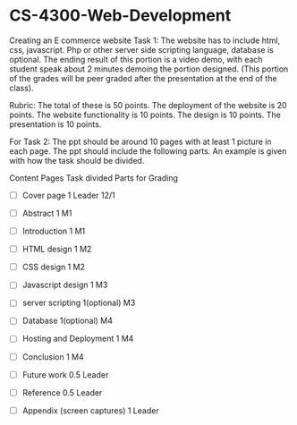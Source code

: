 # CS-4300-Web-Development
Creating an E commerce website
Task 1:
The website has to include html, css, javascript. Php or other server side scripting language, database is optional. The ending result of this portion is a video demo, with each student speak about 2 minutes demoing the portion designed. (This portion of the grades will be peer graded after the presentation at the end of the class).

Rubric:
The total of these is 50 points. The deployment of the website is 20 points. The website functionality is 10 points. The design is 10 points. The presentation is 10 points.

For Task 2:
The ppt should be around 10 pages with at least 1 picture in each page. The ppt should include the following parts. An example is given with how the task should be divided.

Content Pages Task divided Parts for Grading

- [ ] Cover page 1 Leader 12/1

- [ ] Abstract 1 M1

- [ ] Introduction 1 M1

- [ ] HTML design 1 M2

- [ ] CSS design 1 M2

- [ ] Javascript design 1 M3

- [ ] server scripting 1(optional) M3

- [ ] Database 1(optional) M4

- [ ] Hosting and Deployment 1 M4

- [ ] Conclusion 1 M4

- [ ] Future work 0.5 Leader

- [ ] Reference 0.5 Leader

- [ ] Appendix (screen captures) 1 Leader
